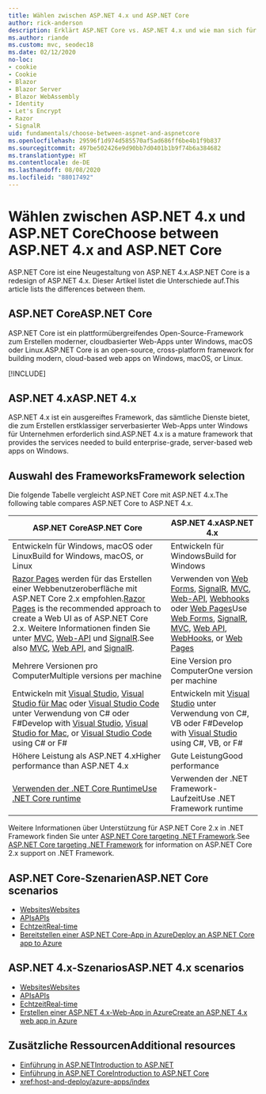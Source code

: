 ```yaml
---
title: Wählen zwischen ASP.NET 4.x und ASP.NET Core
author: rick-anderson
description: Erklärt ASP.NET Core vs. ASP.NET 4.x und wie man sich für eines von beiden entscheidet.
ms.author: riande
ms.custom: mvc, seodec18
ms.date: 02/12/2020
no-loc:
- cookie
- Cookie
- Blazor
- Blazor Server
- Blazor WebAssembly
- Identity
- Let's Encrypt
- Razor
- SignalR
uid: fundamentals/choose-between-aspnet-and-aspnetcore
ms.openlocfilehash: 29596f1d974d585570af5ad686ff6be4b1f9b837
ms.sourcegitcommit: 497be502426e9d90bb7d0401b1b9f74b6a384682
ms.translationtype: HT
ms.contentlocale: de-DE
ms.lasthandoff: 08/08/2020
ms.locfileid: "88017492"
---
```

# <a name="choose-between-aspnet-4x-and-aspnet-core"></a><span data-ttu-id="209be-103">Wählen zwischen ASP.NET 4.x und ASP.NET Core</span><span class="sxs-lookup"><span data-stu-id="209be-103">Choose between ASP.NET 4.x and ASP.NET Core</span></span>

<span data-ttu-id="209be-104">ASP.NET Core ist eine Neugestaltung von ASP.NET 4.x.</span><span class="sxs-lookup"><span data-stu-id="209be-104">ASP.NET Core is a redesign of ASP.NET 4.x.</span></span> <span data-ttu-id="209be-105">Dieser Artikel listet die Unterschiede auf.</span><span class="sxs-lookup"><span data-stu-id="209be-105">This article lists the differences between them.</span></span>

## <a name="aspnet-core"></a><span data-ttu-id="209be-106">ASP.NET Core</span><span class="sxs-lookup"><span data-stu-id="209be-106">ASP.NET Core</span></span>

<span data-ttu-id="209be-107">ASP.NET Core ist ein plattformübergreifendes Open-Source-Framework zum Erstellen moderner, cloudbasierter Web-Apps unter Windows, macOS oder Linux.</span><span class="sxs-lookup"><span data-stu-id="209be-107">ASP.NET Core is an open-source, cross-platform framework for building modern, cloud-based web apps on Windows, macOS, or Linux.</span></span>

[!INCLUDE[](~/includes/benefits.md)]

## <a name="aspnet-4x"></a><span data-ttu-id="209be-108">ASP.NET 4.x</span><span class="sxs-lookup"><span data-stu-id="209be-108">ASP.NET 4.x</span></span>

<span data-ttu-id="209be-109">ASP.NET 4.x ist ein ausgereiftes Framework, das sämtliche Dienste bietet, die zum Erstellen erstklassiger serverbasierter Web-Apps unter Windows für Unternehmen erforderlich sind.</span><span class="sxs-lookup"><span data-stu-id="209be-109">ASP.NET 4.x is a mature framework that provides the services needed to build enterprise-grade, server-based web apps on Windows.</span></span>

## <a name="framework-selection"></a><span data-ttu-id="209be-110">Auswahl des Frameworks</span><span class="sxs-lookup"><span data-stu-id="209be-110">Framework selection</span></span>

<span data-ttu-id="209be-111">Die folgende Tabelle vergleicht ASP.NET Core mit ASP.NET 4.x.</span><span class="sxs-lookup"><span data-stu-id="209be-111">The following table compares ASP.NET Core to ASP.NET 4.x.</span></span>

| <span data-ttu-id="209be-112">ASP.NET Core</span><span class="sxs-lookup"><span data-stu-id="209be-112">ASP.NET Core</span></span> | <span data-ttu-id="209be-113">ASP.NET 4.x</span><span class="sxs-lookup"><span data-stu-id="209be-113">ASP.NET 4.x</span></span> |
|---|---|
|<span data-ttu-id="209be-114">Entwickeln für Windows, macOS oder Linux</span><span class="sxs-lookup"><span data-stu-id="209be-114">Build for Windows, macOS, or Linux</span></span>|<span data-ttu-id="209be-115">Entwickeln für Windows</span><span class="sxs-lookup"><span data-stu-id="209be-115">Build for Windows</span></span>|
|<span data-ttu-id="209be-116">[Razor Pages](xref:razor-pages/index) werden für das Erstellen einer Webbenutzeroberfläche mit ASP.NET Core 2.x empfohlen.</span><span class="sxs-lookup"><span data-stu-id="209be-116">[Razor Pages](xref:razor-pages/index) is the recommended approach to create a Web UI as of ASP.NET Core 2.x.</span></span> <span data-ttu-id="209be-117">Weitere Informationen finden Sie unter [MVC](xref:mvc/overview), [Web-API](xref:tutorials/first-web-api) und [SignalR](xref:signalr/introduction).</span><span class="sxs-lookup"><span data-stu-id="209be-117">See also [MVC](xref:mvc/overview), [Web API](xref:tutorials/first-web-api), and [SignalR](xref:signalr/introduction).</span></span>|<span data-ttu-id="209be-118">Verwenden von [Web Forms](/aspnet/web-forms), [SignalR](/aspnet/signalr), [MVC](/aspnet/mvc), [Web-API](/aspnet/web-api/), [Webhooks](/aspnet/webhooks/) oder [Web Pages](/aspnet/web-pages)</span><span class="sxs-lookup"><span data-stu-id="209be-118">Use [Web Forms](/aspnet/web-forms), [SignalR](/aspnet/signalr), [MVC](/aspnet/mvc), [Web API](/aspnet/web-api/), [WebHooks](/aspnet/webhooks/), or [Web Pages](/aspnet/web-pages)</span></span>|
|<span data-ttu-id="209be-119">Mehrere Versionen pro Computer</span><span class="sxs-lookup"><span data-stu-id="209be-119">Multiple versions per machine</span></span>|<span data-ttu-id="209be-120">Eine Version pro Computer</span><span class="sxs-lookup"><span data-stu-id="209be-120">One version per machine</span></span>|
|<span data-ttu-id="209be-121">Entwickeln mit [Visual Studio](https://visualstudio.microsoft.com/vs/), [Visual Studio für Mac](https://visualstudio.microsoft.com/vs/mac/) oder [Visual Studio Code](https://code.visualstudio.com/) unter Verwendung von C# oder F#</span><span class="sxs-lookup"><span data-stu-id="209be-121">Develop with [Visual Studio](https://visualstudio.microsoft.com/vs/), [Visual Studio for Mac](https://visualstudio.microsoft.com/vs/mac/), or [Visual Studio Code](https://code.visualstudio.com/) using C# or F#</span></span>|<span data-ttu-id="209be-122">Entwickeln mit [Visual Studio](https://visualstudio.microsoft.com/vs/) unter Verwendung von C#, VB oder F#</span><span class="sxs-lookup"><span data-stu-id="209be-122">Develop with [Visual Studio](https://visualstudio.microsoft.com/vs/) using C#, VB, or F#</span></span>|
|<span data-ttu-id="209be-123">Höhere Leistung als ASP.NET 4.x</span><span class="sxs-lookup"><span data-stu-id="209be-123">Higher performance than ASP.NET 4.x</span></span>|<span data-ttu-id="209be-124">Gute Leistung</span><span class="sxs-lookup"><span data-stu-id="209be-124">Good performance</span></span>|
|[<span data-ttu-id="209be-125">Verwenden der .NET Core Runtime</span><span class="sxs-lookup"><span data-stu-id="209be-125">Use .NET Core runtime</span></span>](/dotnet/standard/choosing-core-framework-server)|<span data-ttu-id="209be-126">Verwenden der .NET Framework-Laufzeit</span><span class="sxs-lookup"><span data-stu-id="209be-126">Use .NET Framework runtime</span></span>|

<span data-ttu-id="209be-127">Weitere Informationen über Unterstützung für ASP.NET Core 2.x in .NET Framework finden Sie unter [ASP.NET Core targeting .NET Framework](xref:index#target-framework).</span><span class="sxs-lookup"><span data-stu-id="209be-127">See [ASP.NET Core targeting .NET Framework](xref:index#target-framework) for information on ASP.NET Core 2.x support on .NET Framework.</span></span>

## <a name="aspnet-core-scenarios"></a><span data-ttu-id="209be-128">ASP.NET Core-Szenarien</span><span class="sxs-lookup"><span data-stu-id="209be-128">ASP.NET Core scenarios</span></span>

* [<span data-ttu-id="209be-129">Websites</span><span class="sxs-lookup"><span data-stu-id="209be-129">Websites</span></span>](xref:tutorials/first-mvc-app/index)
* [<span data-ttu-id="209be-130">APIs</span><span class="sxs-lookup"><span data-stu-id="209be-130">APIs</span></span>](xref:tutorials/first-web-api)
* [<span data-ttu-id="209be-131">Echtzeit</span><span class="sxs-lookup"><span data-stu-id="209be-131">Real-time</span></span>](xref:signalr/introduction)
* [<span data-ttu-id="209be-132">Bereitstellen einer ASP.NET Core-App in Azure</span><span class="sxs-lookup"><span data-stu-id="209be-132">Deploy an ASP.NET Core app to Azure</span></span>](/azure/app-service/app-service-web-get-started-dotnet)

## <a name="aspnet-4x-scenarios"></a><span data-ttu-id="209be-133">ASP.NET 4.x-Szenarios</span><span class="sxs-lookup"><span data-stu-id="209be-133">ASP.NET 4.x scenarios</span></span>

* [<span data-ttu-id="209be-134">Websites</span><span class="sxs-lookup"><span data-stu-id="209be-134">Websites</span></span>](/aspnet/mvc)
* [<span data-ttu-id="209be-135">APIs</span><span class="sxs-lookup"><span data-stu-id="209be-135">APIs</span></span>](/aspnet/web-api)
* [<span data-ttu-id="209be-136">Echtzeit</span><span class="sxs-lookup"><span data-stu-id="209be-136">Real-time</span></span>](/aspnet/signalr)
* [<span data-ttu-id="209be-137">Erstellen einer ASP.NET 4.x-Web-App in Azure</span><span class="sxs-lookup"><span data-stu-id="209be-137">Create an ASP.NET 4.x web app in Azure</span></span>](/azure/app-service/app-service-web-get-started-dotnet-framework)

## <a name="additional-resources"></a><span data-ttu-id="209be-138">Zusätzliche Ressourcen</span><span class="sxs-lookup"><span data-stu-id="209be-138">Additional resources</span></span>

* [<span data-ttu-id="209be-139">Einführung in ASP.NET</span><span class="sxs-lookup"><span data-stu-id="209be-139">Introduction to ASP.NET</span></span>](/aspnet/overview)
* [<span data-ttu-id="209be-140">Einführung in ASP.NET Core</span><span class="sxs-lookup"><span data-stu-id="209be-140">Introduction to ASP.NET Core</span></span>](xref:index)
* <xref:host-and-deploy/azure-apps/index>
